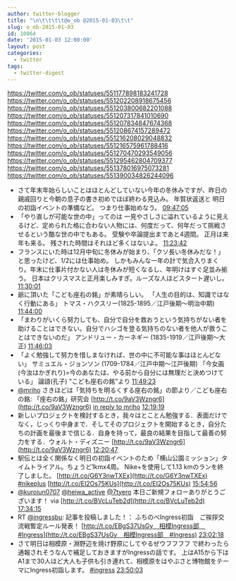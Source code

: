 ```yaml
---
author: twitter-blogger
title: "\n\t\t\t\t@o_ob @2015-01-03\t\t"
slug: o_ob-2015-01-03
id: 10064
date: '2015-01-03 12:00:00'
layout: post
categories:
  - twitter
tags:
  - twitter-digest
---
```


https://twitter.com/o_ob/statuses/551177898183241728 https://twitter.com/o_ob/statuses/551202208918675456 https://twitter.com/o_ob/statuses/551203800682201088 https://twitter.com/o_ob/statuses/551207317841010690 https://twitter.com/o_ob/statuses/551207834847674368 https://twitter.com/o_ob/statuses/551208674157289472 https://twitter.com/o_ob/statuses/551216208029048832 https://twitter.com/o_ob/statuses/551216575961788416 https://twitter.com/o_ob/statuses/551270470293549056 https://twitter.com/o_ob/statuses/551295462804709377 https://twitter.com/o_ob/statuses/551378016975073281 https://twitter.com/o_ob/statuses/551390034826244096  

*   さて年末年始らしいことはほとんどしていない今年の冬休みですが、昨日の親戚回りと今朝の息子の書き初めでほぼ終わる見込み。 年賀状返送と 明日の初詣イベントの準備など。 つまり仕事始めなう。 [09:47:05](https://twitter.com/o_ob/statuses/551177898183241728)
*   「やり直しが可能な世の中」ってのは 一見やさしさに溢れているように見えるけど、定められた格に合わない人物には、何度だって、何年だって挑戦させるという酷な世の中でもある。 受験や卒論提出まであと4週間。 正月は来年も来る。 残された時間はそれほど多くはないよ。 [11:23:42](https://twitter.com/o_ob/statuses/551202208918675456)
*   フランスにいた時は12月中旬に冬休みが始まり、「クソ長い冬休みだな！」と思ったけど、1/2には仕事始め。 しかもみんな一年の計で気合入りまくり。年末に仕事片付かない人は冬休みが短くなるし、年明けはすぐ足並み揃う。 日本はクリスマスと正月楽しみすぎ。ルーズな人ほどスタート遅いし。 [11:30:01](https://twitter.com/o_ob/statuses/551203800682201088)
*   爺に頂いた「こども座右の銘」が素晴らしい。 「人生の目的は、知識ではなく行動にある」 トマス・ハクスリー(1825-1895／江戸後期〜明治中期) [11:44:00](https://twitter.com/o_ob/statuses/551207317841010690)
*   「まわりがいくら努力しても、自分で自分を救おうという気持ちがない者を助けることはできない。自分でハシゴを登る気持ちのない者を他人が救うことはできないのだ」 アンドリュー・カーネギー (1835-1919／江戸後期〜大正) [11:46:03](https://twitter.com/o_ob/statuses/551207834847674368)
*   「よく勉強して努力を惜しまなければ、世の中に不可能な事はほとんどない」 サミュエル・ジョンソン (1709-1784／江戸中期〜江戸後期) 「今女画(今汝はかぎれり)=今のあなたは、やる前から自分には無理だと決めつけている」 論語(孔子) "こども座右の銘"より [11:49:23](https://twitter.com/o_ob/statuses/551208674157289472)
*   [@mriho](https://twitter.com/mriho) さきほどは「気持ちを明るくする座右の銘」の節より／こども座右の銘: 「座右の銘」研究会 [http://t.co/9aV3Wzngr6](http://t.co/9aV3Wzngr6) [in reply to mriho](https://twitter.com/mriho/statuses/551213270414004225) [12:19:19](https://twitter.com/o_ob/statuses/551216208029048832)
*   新しいプロジェクトを検討するとき，我々はとことん勉強する．表面だけでなく，じっくり中身まで．そしてそのプロジェクトを開始するとき，自分たちの計画を最後まで信じる．自身を持って，最良の結果を目指して最善の努力をする．ウォルト・ディズニー [http://t.co/9aV3Wzngr6](http://t.co/9aV3Wzngr6) [12:20:47](https://twitter.com/o_ob/statuses/551216575961788416)
*   駅伝とは全く関係なく明日の初詣イベントのため「横山公園ミッション」タイムトライアル。ちょうど1kmx4周。 Nike+を使用して1.13 kmのランを終了しました。 [http://t.co/G6Y3nwTXEx](http://t.co/G6Y3nwTXEx) [#nikeplus](https://twitter.com/search?q=%23nikeplus&src=hash) [http://t.co/EI2Os75KUs](http://t.co/EI2Os75KUs) [15:54:56](https://twitter.com/o_ob/statuses/551270470293549056)
*   [@kurojun0707](https://twitter.com/kurojun0707) [@heiwa_active](https://twitter.com/heiwa_active) [@7tyero](https://twitter.com/7tyero) 本日ご新規フォローありがとうございます！ via [http://t.co/BVcLuTeb2d](http://t.co/BVcLuTeb2d) [17:34:15](https://twitter.com/o_ob/statuses/551295462804709377)
*   RT [@ingressbu](https://twitter.com/ingressbu): 記事を投稿しました！： ふちのべIngress初詣　ご挨拶交流戦暫定ルール発表！ [http://t.co/EBgS37UsGy　相模Ingress部　#Ingress](http://t.co/EBgS37UsGy　相模Ingress部　#Ingress) [23:02:18](https://twitter.com/o_ob/statuses/551378016975073281)
*   さて明日は相模原・淵野辺を焼け野原にしてやるぜウフフフフ で終わったら通報されそうなんで補足しておきますがIngressの話です。 上はA15から下はA1まで30人ほど大人も子供も引き連れて、相模原をはやぶさと博物館をテーマにIngress初詣します。 [#ingress](https://twitter.com/search?q=%23ingress&src=hash) [23:50:03](https://twitter.com/o_ob/statuses/551390034826244096)
